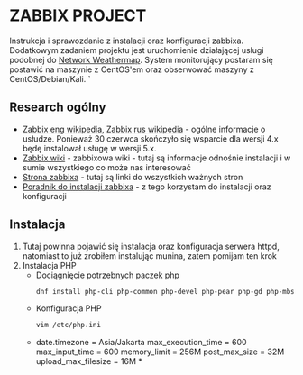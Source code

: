 # ZABBIX PROJECT
Instrukcja i sprawozdanie z instalacji oraz konfiguracji zabbixa. Dodatkowym zadaniem projektu jest uruchomienie działającej usługi podobnej do [Network Weathermap](https://www.network-weathermap.com). System monitorujący postaram się postawić na maszynie z CentOS'em oraz obserwować maszyny z CentOS/Debian/Kali.
`
## Research ogólny 
- [Zabbix eng wikipedia](https://en.wikipedia.org/wiki/Zabbix), [Zabbix rus wikipedia](https://ru.wikipedia.org/wiki/Zabbix) - ogólne informacje o usłudze. Ponieważ 30 czerwca skończyło się wsparcie dla wersji 4.x będę instalował usługę w wersji 5.x.
- [Zabbix wiki](https://zabbix.org/wiki/Main_Page) - zabbixowa wiki - tutaj są informacje odnośnie instalacji i w sumie wszystkiego co może nas interesować
- [Strona zabbixa](https://www.zabbix.com) - tutaj są linki do wszystkich ważnych stron
- [Poradnik do instalacji zabbixa](https://www.howtoforge.com/tutorial/centos-zabbix-system-monitoring/) - z tego korzystam do instalacji oraz konfiguracji

## Instalacja
1. Tutaj powinna pojawić się instalacja oraz konfiguracja serwera httpd, natomiast to już zrobiłem instalując munina, zatem pomijam ten krok
2. Instalacja PHP
   - Dociągnięcie potrzebnych paczek php 
     ```bash 
     dnf install php-cli php-common php-devel php-pear php-gd php-mbstring php-mysqlnd php-xml php-bcmath
     ``` 
   - Konfiguracja PHP
     ```bash 
     vim /etc/php.ini
     ```
	*
         date.timezone = Asia/Jakarta
         max_execution_time = 600
         max_input_time = 600
         memory_limit = 256M
         post_max_size = 32M
         upload_max_filesize = 16M
         *
      

